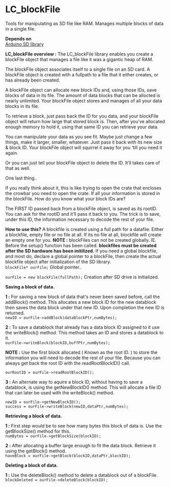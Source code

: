 # LC_blockFile
Tools for manipulating as SD file like RAM. Manages multiple blocks of data in a single file.  

**Depends on**  
[Arduino SD library](https://www.arduino.cc/en/Reference/SD)

**LC_blockFile overview :** The LC_blockFile library enables you create a blockFile object that manages a file like it was a gigantic heap of RAM.

The blockFile object associates itself to a single file on an SD card. A blockFile object is created with a fullpath to a file that it either creates, or has already been created.

A blockFile object can allocate new block IDs and, using those IDs, save blocks of data in its file. The amount of data blocks that can be allocted is nearly unlimited. Your blockFile object stores and manages of all your data blocks in its file.

To retrieve a block, just pass back the ID for you data, and your blockFile object will return how large that stored block is. Then, after you’ve allocated enough memory to hold it, using that same ID you can retrieve your data.

You can manipulate your data as you see fit. Maybe just change a few things, make it larger, smaller, whatever. Just pass it back with its new size & block ID. Your blockFile object will squirrel it away for you ‘till you need it again.

Or you can just tell your blockFile object to delete the ID. It’ll takes care of that as well.

One last thing..

If you really think about it, this is like trying to open the crate that encloses the crowbar you need to open the crate.  If all your information is stored in the blockFile. How do you know what your block IDs are?

The FIRST ID passed back from a blockFile object, is saved as its rootID. You can ask for the rootID and it’ll pass it back to you. The trick is to save, under this ID, the information necessary to decode the rest of your file.  


**How to use this?** A blockfile is created using a full path for a datafile. Either a blockfile, empty file or no file at all. If its no file at all, blockfile will create an empty one for you. **NOTE :** blockFiles can not be created globally. IE. Before the setup() function has been called. **blockfiles must be created after the SD hardware has been initilized.** If you need a global blockfile, and most do, declare a global pointer to a blockFile, then create the actual blockfile object after initialization of the SD library.  
```blockFile* ourFile;``` Global pointer..

```ourFile = new blockFile(fullPath);```  Creation after SD drive is initialized.  

**Saving a block of data.**

**1 :**  For saving a new block of data that's never been saved before, call the addBlock() method. This allocates a new block ID for the new datablock then saves the data block under that new ID. Upon completion the new ID is returned.  
```newID = ourFile->addBlock(dataBlockPtr,numBytes);```  

**2 :** To save a datablock that already has a data block ID assigned to it use the writeBlock() method. This method takes an ID and stores a datablock to it.  
```ourFile->writeBlock(blockID,buffPtr,numBytes);```  

**NOTE :** Use the first block allocated ( Known as the root ID. ) to store the information you will need to decode the rest of your file. Because you can always get back the root ID with the readRootBlockID() call.  

```ourRootID = ourFile->readRootBlockID();```  

**3 :** An alternate way to aquire a block ID, without having to save a datablock, is using the getNewBlockID() method. This will allocate a file ID that can later be used with the writeBlock() method.  
```
newID = ourFile->getNewBlockID();
success = ourFile->writeBlock(newID,dataPtr,numBytes);
```  

**Retrieving a block of data.**

**1 :** First step would be to see how many bytes this block of data is. Use the getBlockSize() method for this.  
```numBytes = ourFile->getBlockSize(blockID);```  

**2 :** After allocating a buffer large enough to fit the data block. Retrieve it using the getBlock() method.  
```haveBlock = ourFile->getBlock(blockID,dataPtr,blockID);```  


**Deleting a block of data.**

**1 :** Use the deleteBlock() method to delete a datablock out of a blockFile.  
```blockDeleted = ourFile->deleteBlock(blockID);```  








